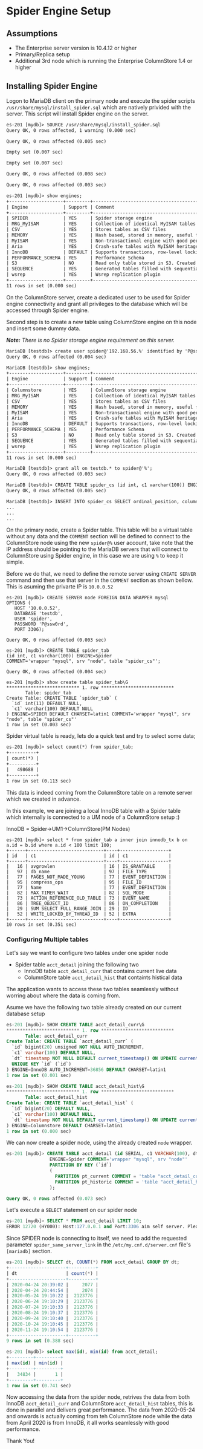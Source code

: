 # Spider Engine Setup

## Assumptions

- The Enterprise server version is 10.4.12 or higher
- Primary/Replica setup
- Additional 3rd node which is running the Enterprise ColumnStore 1.4 or higher

## Installing Spider Engine

Logon to MariaDB client on the primary node and execute the spider scripts `/usr/share/mysql/install_spider.sql` which are natively privided with the server. This script will install Spider engine on the server.

```txt
es-201 [mydb]> SOURCE /usr/share/mysql/install_spider.sql
Query OK, 0 rows affected, 1 warning (0.000 sec)

Query OK, 0 rows affected (0.005 sec)

Empty set (0.007 sec)

Empty set (0.007 sec)

Query OK, 0 rows affected (0.008 sec)

Query OK, 0 rows affected (0.003 sec)

es-201 [mydb]> show engines;
+--------------------+---------+-------------------------------------------------------------------------------------------------+--------------+------+------------+
| Engine             | Support | Comment                                                                                         | Transactions | XA   | Savepoints |
+--------------------+---------+-------------------------------------------------------------------------------------------------+--------------+------+------------+
| SPIDER             | YES     | Spider storage engine                                                                           | YES          | YES  | NO         |
| MRG_MyISAM         | YES     | Collection of identical MyISAM tables                                                           | NO           | NO   | NO         |
| CSV                | YES     | Stores tables as CSV files                                                                      | NO           | NO   | NO         |
| MEMORY             | YES     | Hash based, stored in memory, useful for temporary tables                                       | NO           | NO   | NO         |
| MyISAM             | YES     | Non-transactional engine with good performance and small data footprint                         | NO           | NO   | NO         |
| Aria               | YES     | Crash-safe tables with MyISAM heritage. Used for internal temporary tables and privilege tables | NO           | NO   | NO         |
| InnoDB             | DEFAULT | Supports transactions, row-level locking, foreign keys and encryption for tables                | YES          | YES  | YES        |
| PERFORMANCE_SCHEMA | YES     | Performance Schema                                                                              | NO           | NO   | NO         |
| S3                 | NO      | Read only table stored in S3. Created by running ALTER TABLE table_name ENGINE=s3               | NULL         | NULL | NULL       |
| SEQUENCE           | YES     | Generated tables filled with sequential values                                                  | YES          | NO   | YES        |
| wsrep              | YES     | Wsrep replication plugin                                                                        | NO           | NO   | NO         |
+--------------------+---------+-------------------------------------------------------------------------------------------------+--------------+------+------------+
11 rows in set (0.000 sec)
```

On the ColumnStore server, create a dedicated user to be used for Spider engine connectivity and grant all privileges to the database which will be accessed through Spider engine.

Second step is to create a new table using ColumnStore engine on this node and insert some dummy data.

_**Note:** There is no Spider storage engine requirement on this server._

```txt
MariaDB [testdb]> create user spider@'192.168.56.%' identified by 'P@ssw0rd';
Query OK, 0 rows affected (0.004 sec)

MariaDB [testdb]> show engines;
+--------------------+---------+-------------------------------------------------------------------------------------------------+--------------+------+------------+
| Engine             | Support | Comment                                                                                         | Transactions | XA   | Savepoints |
+--------------------+---------+-------------------------------------------------------------------------------------------------+--------------+------+------------+
| Columnstore        | YES     | ColumnStore storage engine                                                                      | YES          | NO   | NO         |
| MRG_MyISAM         | YES     | Collection of identical MyISAM tables                                                           | NO           | NO   | NO         |
| CSV                | YES     | Stores tables as CSV files                                                                      | NO           | NO   | NO         |
| MEMORY             | YES     | Hash based, stored in memory, useful for temporary tables                                       | NO           | NO   | NO         |
| MyISAM             | YES     | Non-transactional engine with good performance and small data footprint                         | NO           | NO   | NO         |
| Aria               | YES     | Crash-safe tables with MyISAM heritage. Used for internal temporary tables and privilege tables | NO           | NO   | NO         |
| InnoDB             | DEFAULT | Supports transactions, row-level locking, foreign keys and encryption for tables                | YES          | YES  | YES        |
| PERFORMANCE_SCHEMA | YES     | Performance Schema                                                                              | NO           | NO   | NO         |
| S3                 | NO      | Read only table stored in S3. Created by running ALTER TABLE table_name ENGINE=s3               | NULL         | NULL | NULL       |
| SEQUENCE           | YES     | Generated tables filled with sequential values                                                  | YES          | NO   | YES        |
| wsrep              | YES     | Wsrep replication plugin                                                                        | NO           | NO   | NO         |
+--------------------+---------+-------------------------------------------------------------------------------------------------+--------------+------+------------+
11 rows in set (0.000 sec)

MariaDB [testdb]> grant all on testdb.* to spider@'%';
Query OK, 0 rows affected (0.003 sec)

MariaDB [testdb]> CREATE TABLE spider_cs (id int, c1 varchar(100)) ENGINE=ColumnStore;
Query OK, 0 rows affected (0.005 sec)

MariaDB [testdb]> INSERT INTO spider_cs SELECT ordinal_position, column_name from information_schema.columns;
...
...
...
```

On the primary node, create a Spider table. This table will be a virtual table without any data and the `COMMENT` section will be defined to connect to the ColumnStore node using the new `spider@%` user account, take note that the IP address should be pointing to the MariaDB servers that will connect to ColumnStore using Spider engine, in this case we are using `%` to keep it simple.

Before we do that, we need to define the remote server using `CREATE SERVER` command and then use that server in the `COMMENT` section as shown bellow. This is asuming the privarte IP is `10.0.0.52`

```
es-201 [mydb]> CREATE SERVER node FOREIGN DATA WRAPPER mysql
OPTIONS (
   HOST '10.0.0.52',
   DATABASE 'testdb',
   USER 'spider',
   PASSWORD 'P@ssw0rd',
   PORT 3306);

Query OK, 0 rows affected (0.003 sec)   

es-201 [mydb]> CREATE TABLE spider_tab
(id int, c1 varchar(100)) ENGINE=Spider
COMMENT='wrapper "mysql", srv "node", table "spider_cs"';

Query OK, 0 rows affected (0.004 sec)

es-201 [mydb]> show create table spider_tab\G
*************************** 1. row ***************************
       Table: spider_tab
Create Table: CREATE TABLE `spider_tab` (
  `id` int(11) DEFAULT NULL,
  `c1` varchar(100) DEFAULT NULL
) ENGINE=SPIDER DEFAULT CHARSET=latin1 COMMENT='wrapper "mysql", srv "node", table "spider_cs"'
1 row in set (0.003 sec)
```

Spider virtual table is ready, lets do a quick test and try to select some data;

```txt
es-201 [mydb]> select count(*) from spider_tab;
+----------+
| count(*) |
+----------+
|   498688 |
+----------+
1 row in set (0.113 sec) 
```

This data is indeed coming from the ColumnStore table on a remote server which we created in advance. 

In this example, we are joining a local InnoDB table with a Spider table which internally is connected to a UM node of a ColumnStore setup :)

InnoDB = Spider->UM1->ColumnStore(PM Nodes)

```
es-201 [mydb]> select * from spider_tab a inner join innodb_tx b on a.id = b.id where a.id < 100 limit 100;
+------+----------------------------+----+------------------+
| id   | c1                         | id | c1               |
+------+----------------------------+----+------------------+
|   16 | avgrowlen                  | 16 | IS_GRANTABLE     |
|   97 | db_name                    | 97 | FILE_TYPE        |
|   77 | PAGES_NOT_MADE_YOUNG       | 77 | EVENT_DEFINITION |
|   95 | compress_ops               | 95 | FILE_ID          |
|   77 | Name                       | 77 | EVENT_DEFINITION |
|   82 | MAX_TIMER_WAIT             | 82 | SQL_MODE         |
|   73 | ACTION_REFERENCE_OLD_TABLE | 73 | EVENT_NAME       |
|   86 | TREE_OBJECT_ID             | 86 | ON_COMPLETION    |
|   29 | SUM_SELECT_FULL_RANGE_JOIN | 29 | ID               |
|   52 | WRITE_LOCKED_BY_THREAD_ID  | 52 | EXTRA            |
+------+----------------------------+----+------------------+
10 rows in set (0.351 sec)
```

### Configuring Multiple tables

Let's say we want to configure two tables under one spider node

- Spider table `acct_detail` joining the following two
  - InnoDB table `acct_detail_curr` that contains current live data
  - ColumnStore table `acct_detail_hist` that containts histical data

The application wants to access these two tables seamlessly without worring about where the data is coming from.

Asume we have the following two table already created on our current database setup

```sql
es-201 [mydb]> SHOW CREATE TABLE acct_detail_curr\G
*************************** 1. row ***************************
       Table: acct_detail_curr
Create Table: CREATE TABLE `acct_detail_curr` (
  `id` bigint(20) unsigned NOT NULL AUTO_INCREMENT,
  `c1` varchar(100) DEFAULT NULL,
  `dt` timestamp NOT NULL DEFAULT current_timestamp() ON UPDATE current_timestamp(),
  UNIQUE KEY `id` (`id`)
) ENGINE=InnoDB AUTO_INCREMENT=36856 DEFAULT CHARSET=latin1
1 row in set (0.001 sec)

es-201 [mydb]> SHOW CREATE TABLE acct_detail_hist\G
*************************** 1. row ***************************
       Table: acct_detail_hist
Create Table: CREATE TABLE `acct_detail_hist` (
  `id` bigint(20) DEFAULT NULL,
  `c1` varchar(100) DEFAULT NULL,
  `dt` timestamp NOT NULL DEFAULT current_timestamp() ON UPDATE current_timestamp()
) ENGINE=Columnstore DEFAULT CHARSET=latin1
1 row in set (0.000 sec)
```

We can now create a spider node, using the already created `node` wrapper.

```sql
es-201 [mydb]> CREATE TABLE acct_detail (id SERIAL, c1 VARCHAR(100), dt TIMESTAMP)
                ENGINE=Spider COMMENT='wrapper "mysql", srv "node"'
                PARTITION BY KEY (`id`)
                (
                  PARTITION pt_current COMMENT = 'table "acct_detail_curr"',
                  PARTITION pt_historic COMMENT = 'table "acct_detail_hist"'
                );

Query OK, 0 rows affected (0.073 sec)
```

Let's execute a `SELECT` statement on our spider node

```sql
es-201 [mydb]> SELECT * FROM acct_detail LIMIT 10;
ERROR 12720 (HY000): Host:127.0.0.1 and Port:3306 aim self server. Please change spider_same_server_link parameter if this link is required.
```

Since SPIDER node is connecting to itself, we need to add the requested parameter `spider_same_server_link` in the `/etc/my.cnf.d/server.cnf` file's `[mariadb]` section.

```sql
es-201 [mydb]> SELECT dt, COUNT(*) FROM acct_detail GROUP BY dt;
+---------------------+----------+
| dt                  | count(*) |
+---------------------+----------+
| 2020-04-24 20:39:02 |     2077 |
| 2020-04-24 20:44:54 |     2074 |
| 2020-05-24 19:10:22 |  2123776 |
| 2020-06-24 19:10:29 |  2123776 |
| 2020-07-24 19:10:33 |  2123776 |
| 2020-08-24 19:10:37 |  2123776 |
| 2020-09-24 19:10:40 |  2123776 |
| 2020-10-24 19:10:45 |  2123776 |
| 2020-11-24 19:10:54 |  2123776 |
+---------------------+----------+
9 rows in set (0.388 sec)

es-201 [mydb]> select max(id), min(id) from acct_detail;
+---------+---------+
| max(id) | min(id) |
+---------+---------+
|   34834 |       1 |
+---------+---------+
1 row in set (0.741 sec)
```

Now accessing the data from the spider node, retrives the data from both InnoDB `acct_detail_curr` and ColumnStore `acct_detail_hist` tables, this is done in parallel and delivers great performance. The data from 2020-05-24 and onwards is actually coming from teh ColumnStore node while the data from April 2020 is from InnoDB, it all works seamlessly with good performance.

Thank You!


